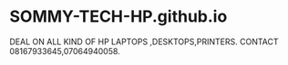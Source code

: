 # SOMMY-TECH-HP.github.io
DEAL ON ALL KIND OF HP LAPTOPS ,DESKTOPS,PRINTERS. CONTACT 08167933645,07064940058.
